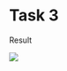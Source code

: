 Task 3
====================

Result

![](https://github.com/DzmitrySiarheyeu/Epam/First-chapter-of-the-course/blob/master/Cycles/Task-3/img/1.PNG)
